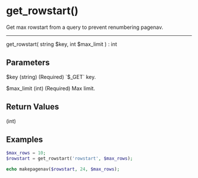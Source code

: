 # get_rowstart()

Get max rowstart from a query to prevent renumbering pagenav.

---

get_rowstart( string $key, int $max_limit ) : int

## Parameters

$key (string) (Required) `$_GET` key.

$max_limit (int) (Required) Max limit.

## Return Values

(int)

## Examples

```php
$max_rows = 10;
$rowstart = get_rowstart('rowstart', $max_rows);

echo makepagenav($rowstart, 24, $max_rows);
```

